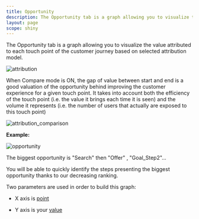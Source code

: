 ```yaml
---
title: Opportunity
description: The Opportunity tab is a graph allowing you to visualize the value attributed to each touch point of the customer journey based on selected attribution model.
layout: page
scope: shiny
---
```


The Opportunity tab is a graph allowing you to visualize the value attributed to each touch point of the customer journey based on selected attribution model.

![attribution]({{site.url}}/{{site.baseurl}}/core_app/journey/web_application/dashboard/attribution/images/Attribution_Concept.png)

When Compare mode is ON, the gap of value between start and end is a good valuation of the opportunity behind improving the customer experience for a given touch point. It takes into account both the efficiency of the touch point (i.e. the value it brings each time it is seen) and the volume it represents (i.e. the number of users that actually are exposed to this touch point)

![attribution_comparison]({{site.url}}/{{site.baseurl}}/core_app/journey/web_application/dashboard/attribution/images/Value_Comparison.png)


**Example:**

![opportunity]({{site.url}}/{{site.baseurl}}/core_app/journey/web_application/dashboard/attribution/images/opportunity.png)

The biggest opportunity  is "Search" then "Offer" , "Goal_Step2"...

You will be able to quickly identify the steps presenting the biggest opportunity thanks to our decreasing ranking.

Two parameters are used in order to build this graph:

* X axis is [point]({{site.url}}/{{site.baseurl}}/core_app/journey/web_application/dashboard/attribution/data)

* Y axis is your [value]({{site.url}}/{{site.baseurl}}/core_app/journey/web_application/dashboard/attribution/data)
